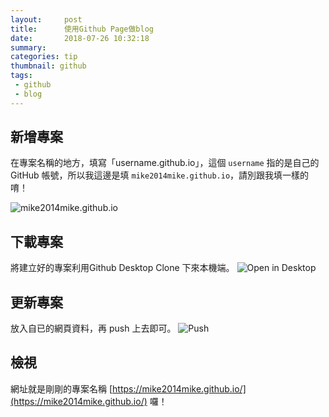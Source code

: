 ```yaml
---
layout:     post
title:      使用Github Page做blog
date:       2018-07-26 10:32:18
summary:    
categories: tip
thumbnail: github
tags:
 - github
 - blog
---
```


## 新增專案

在專案名稱的地方，填寫「username.github.io」，這個 `username` 指的是自己的 GitHub 帳號，所以我這邊是填 `mike2014mike.github.io`，請別跟我填一樣的唷！

![mike2014mike.github.io](https://i.imgur.com/bJYVBnr.png)


## 下載專案
將建立好的專案利用Github Desktop Clone 下來本機端。
![Open in Desktop](https://i.imgur.com/aJg5UX5.png)

## 更新專案
放入自已的網頁資料，再 push 上去即可。
![Push](https://i.imgur.com/9i8xIHn.png)

## 檢視
網址就是剛剛的專案名稱 [https://mike2014mike.github.io/](https://mike2014mike.github.io/) 囉！